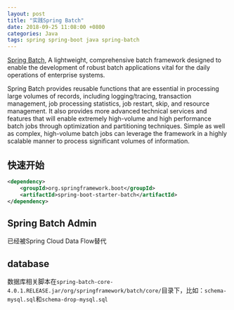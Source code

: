 ```yaml
---
layout: post
title: "实践Spring Batch"
date: 2018-09-25 11:08:00 +0800
categories: Java
tags: spring spring-boot java spring-batch
---
```


[Spring Batch](https://spring.io/projects/spring-batch), A lightweight, comprehensive batch framework designed to enable the development of robust batch applications vital for the daily operations of enterprise systems.

Spring Batch provides reusable functions that are essential in processing large volumes of records, including logging/tracing, transaction management, job processing statistics, job restart, skip, and resource management. It also provides more advanced technical services and features that will enable extremely high-volume and high performance batch jobs through optimization and partitioning techniques. Simple as well as complex, high-volume batch jobs can leverage the framework in a highly scalable manner to process significant volumes of information.

## 快速开始
```xml
<dependency>
    <groupId>org.springframework.boot</groupId>
    <artifactId>spring-boot-starter-batch</artifactId>
</dependency>
```

## Spring Batch Admin
已经被Spring Cloud Data Flow替代

## database
数据库相关脚本在`spring-batch-core-4.0.1.RELEASE.jar/org/springframework/batch/core/`目录下，比如：`schema-mysql.sql`和`schema-drop-mysql.sql`